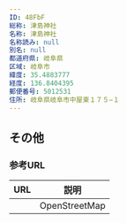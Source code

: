 ```yaml
---
ID: 48FbF
総称: 津島神社
名称: 津島神社
名称読み: null
別名: null
都道府県: 岐阜県
区域: 岐阜市
緯度: 35.4883777
経度: 136.8404395
郵便番号: 5012531
住所: 岐阜県岐阜市中屋東１７５−１
---
```


## その他

### 参考URL

| URL | 説明          |
| --- | ------------- |
|     | OpenStreetMap |
